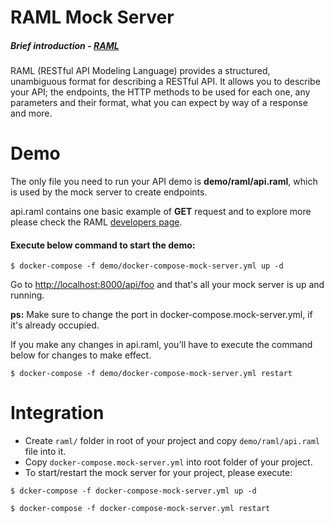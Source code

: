 # RAML Mock Server 

##### Brief introduction  -  [RAML](https://raml.org/)

RAML (RESTful API Modeling Language) provides a structured, unambiguous format for describing a RESTful API. 
It allows you to describe your API; the endpoints, the HTTP methods to be used for each one, any parameters and 
their format, what you can expect by way of a response and more.



# Demo
The only file you need to run your API demo is **demo/raml/api.raml**, which is used by the mock server to create endpoints.

api.raml contains one basic example of **GET** request and to explore more please check the RAML 
[developers page](https://raml.org/developer).


#### Execute below command to start the demo:

    $ docker-compose -f demo/docker-compose-mock-server.yml up -d
       
Go to [http://localhost:8000/api/foo](http://localhost:8000/api/foo) and 
that's all your mock server is up and running. 

**ps:** Make sure to change the port in docker-compose.mock-server.yml, if it's already occupied.

If you make any changes in api.raml, you'll have to execute the command below for changes to make effect.

    $ docker-compose -f demo/docker-compose-mock-server.yml restart 


# Integration

* Create `raml/` folder in root of your project and copy `demo/raml/api.raml` file into it.
* Copy `docker-compose.mock-server.yml` into root folder of your project.
* To start/restart the mock server for your project, please execute:  
<!-- -->   
 
    $ dcker-compose -f docker-compose-mock-server.yml up -d
    
    $ docker-compose -f docker-compose-mock-server.yml restart
    
    
    
     


